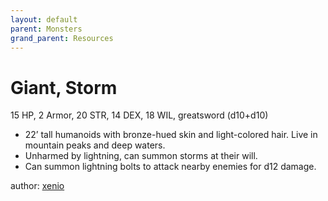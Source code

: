 ```yaml
---
layout: default
parent: Monsters
grand_parent: Resources
---
```


# Giant, Storm
15 HP, 2 Armor, 20 STR, 14 DEX, 18 WIL, greatsword (d10+d10)  
- 22’ tall humanoids with bronze-hued skin and light-colored hair. Live in mountain peaks and deep waters.  
- Unharmed by lightning, can summon storms at their will.  
- Can summon lightning bolts to attack nearby enemies for d12 damage.  

author: [xenio](https://xenioinabottle.blogspot.com)
